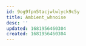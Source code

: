 ```yaml
---
id: 9og9fpn5tacjwlwlyck9c5y
title: Ambient_whnoise
desc: ''
updated: 1681956460304
created: 1681956460304
---
```

